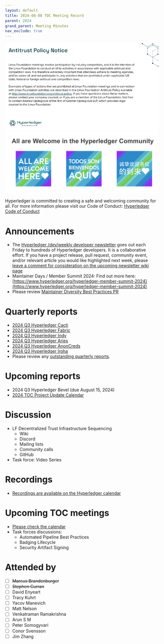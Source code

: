 ```yaml
---
layout: default
title: 2024-08-08 TOC Meeting Record
parent: 2024
grand_parent: Meeting Minutes
nav_exclude: true
---
```


![Antitrust Policy Notice](../images/antitrust-policy-notice.png "Antitrust Policy Notice")
![All are Welcome in the Hyperledger Community](../images/all-are-welcome.png "All are Welcome in the Hyperledger Community")

Hyperledger is committed to creating a safe and welcoming community for all. For more information please visit our Code of Conduct: [Hyperledger Code of Conduct](https://toc.hyperledger.org/governing-documents/code-of-conduct.html)

# Announcements
- The [Hyperledger /dev/weekly developer newsletter](https://wiki.hyperledger.org/pages/viewpage.action?pageId=39618905) goes out each Friday to hundreds of Hyperledger developers. It is a collaborative effort. If you have a project release, pull request, community event, and/or relevant article you would like highlighted next week, please [leave a comment for consideration on the upcoming newsletter wiki page](https://wiki.hyperledger.org/display/DR/2024)
- Maintainer Days / Member Summit 2024: Find out more here: [https://www.hyperledger.org/hyperledger-member-summit-2024](https://www.hyperledger.org/hyperledger-member-summit-2024)
- Please review [Maintainer Diversity Best Practices PR](https://github.com/hyperledger/toc/pull/272)

# Quarterly reports
- [2024 Q3 Hyperledger Cacti](https://github.com/hyperledger/toc/pull/277)
- [2024 Q3 Hyperledger Fabric](https://github.com/hyperledger/toc/pull/278)
- [2024 Q3 Hyperledger Indy](https://github.com/hyperledger/toc/pull/279)
- [2024 Q3 Hyperledger Aries](https://github.com/hyperledger/toc/pull/281)
- [2024 Q3 Hyperledger AnonCreds](https://github.com/hyperledger/toc/pull/282)
- [2024 Q3 Hyperledger Iroha](https://github.com/hyperledger/toc/pull/285)
- Please review any [outstanding quarterly reports](https://github.com/hyperledger/toc/pulls?q=is%3Apr+is%3Aopen+label%3Aquarterly-report+user-review-requested%3A%40me).

# Upcoming reports
- 2024 Q3 Hyperledger Bevel (due August 15, 2024)
- [2024 TOC Project Update Calendar](../../project-reports/2024/2024-updates.md)

# Discussion
- LF Decentralized Trust Infrastructure Sequencing
  - Wiki
  - Discord
  - Mailing lists
  - Community calls
  - GitHub
- Task force: Video Series

# Recordings
- [Recordings are available on the Hyperledger calendar](https://zoom-lfx.platform.linuxfoundation.org/meetings/lf-decentralized-trust)

# Upcoming TOC meetings
- [Please check the calendar](https://zoom-lfx.platform.linuxfoundation.org/meetings/lf-decentralized-trust)
- Task forces discussions:
  - Automated Pipeline Best Practices
  - Badging Lifecycle
  - Security Artifact Signing

# Attended by

- [ ] ~~Marcus Brandenburger~~
- [ ] ~~Stephen Curran~~
- [ ] David Enyeart
- [ ] Tracy Kuhrt
- [ ] Yacov Manevich
- [ ] Matt Nelson
- [ ] Venkatraman Ramakrishna
- [ ] Arun S M
- [ ] Peter Somogyvari
- [ ] Conor Svensson
- [ ] Jim Zhang

